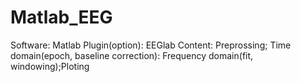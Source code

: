 # Matlab_EEG
Software: Matlab Plugin(option): EEGlab Content: Preprossing; Time domain(epoch, baseline correction): Frequency domain(fit, windowing);Ploting
